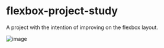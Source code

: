 # flexbox-project-study
 A project with the intention of improving on the flexbox layout.

![image](https://user-images.githubusercontent.com/60518820/202860200-9eebf44d-36a7-4fee-933e-72a54b1c42bd.png)
